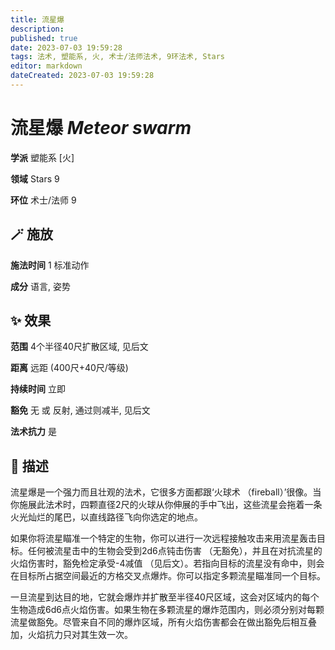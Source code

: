 ```yaml
---
title: 流星爆
description: 
published: true
date: 2023-07-03 19:59:28
tags: 法术, 塑能系, 火, 术士/法师法术, 9环法术, Stars
editor: markdown
dateCreated: 2023-07-03 19:59:28
---
```


# **流星爆** *Meteor swarm*

**学派** 塑能系 \[火\] 

**领域** Stars 9

**环位** 术士/法师 9

## 🪄 施放

**施法时间** 1 标准动作

**成分** 语言, 姿势

## ✨ 效果  

**范围** 4个半径40尺扩散区域, 见后文

**距离** 远距 (400尺+40尺/等级)  

**持续时间** 立即 

**豁免** 无 或 反射, 通过则减半, 见后文

**法术抗力** 是

## 📖 描述

流星爆是一个强力而且壮观的法术，它很多方面都跟‘火球术 （fireball）’很像。当你施展此法术时，四颗直径2尺的火球从你伸展的手中飞出，这些流星会拖着一条火光灿烂的尾巴，以直线路径飞向你选定的地点。

如果你将流星瞄准一个特定的生物，你可以进行一次远程接触攻击来用流星轰击目标。任何被流星击中的生物会受到2d6点钝击伤害 （无豁免），并且在对抗流星的火焰伤害时，豁免检定承受-4减值 （见后文）。若指向目标的流星没有命中，则会在目标所占据空间最近的方格交叉点爆炸。你可以指定多颗流星瞄准同一个目标。

一旦流星到达目的地，它就会爆炸并扩散至半径40尺区域，这会对区域内的每个生物造成6d6点火焰伤害。如果生物在多颗流星的爆炸范围内，则必须分别对每颗流星做豁免。尽管来自不同的爆炸区域，所有火焰伤害都会在做出豁免后相互叠加，火焰抗力只对其生效一次。
    